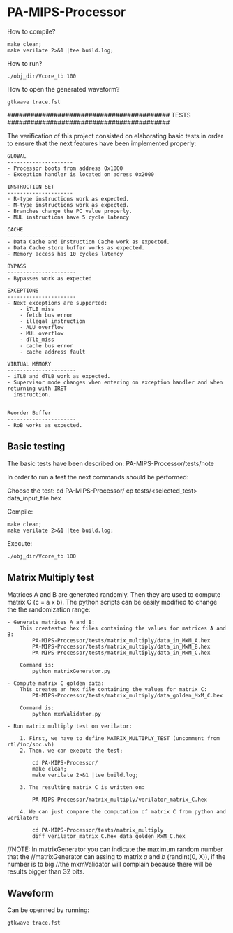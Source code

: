 # PA-MIPS-Processor

How to compile?

    make clean; 
    make verilate 2>&1 |tee build.log; 

How to run?

    ./obj_dir/Vcore_tb 100

How to open the generated waveform?
    
    gtkwave trace.fst


##########################################
TESTS
##########################################

The verification of this project consisted on elaborating basic tests in order to ensure 
that the next features have been implemented properly:

    GLOBAL
    ---------------------
    - Processor boots from address 0x1000
    - Exception handler is located on adress 0x2000

    INSTRUCTION SET
    ---------------------
    - R-type instructions work as expected.
    - M-type instructions work as expected.
    - Branches change the PC value properly.
    - MUL instructions have 5 cycle latency

    CACHE
    ----------------------
    - Data Cache and Instruction Cache work as expected.
    - Data Cache store buffer works as expected.
    - Memory access has 10 cycles latency

    BYPASS
    ----------------------
    - Bypasses work as expected

    EXCEPTIONS
    ----------------------
    - Next exceptions are supported:
        - iTLB miss
        - fetch bus error  
        - illegal instruction
        - ALU overflow
        - MUL overflow
        - dTlb_miss        
        - cache bus error  
        - cache address fault

    VIRTUAL MEMORY
    ----------------------
    - iTLB and dTLB work as expected.
    - Supervisor mode changes when entering on exception handler and when returning with IRET
      instruction.


    Reorder Buffer
    ----------------------
    - RoB works as expected.


Basic testing
--------------------
The basic tests have been described on: PA-MIPS-Processor/tests/note

In order to run a test the next commands should be performed:

Choose the test:
    cd PA-MIPS-Processor/
    cp tests/<selected_test> data_input_file.hex


Compile:

    make clean; 
    make verilate 2>&1 |tee build.log; 

Execute:

    ./obj_dir/Vcore_tb 100


Matrix Multiply test
--------------------

Matrices A and B are generated randomly. Then they are used to compute matrix C (c = a x b). The python scripts
can be easily modified to change the the randomization range:

    - Generate matrices A and B:
        This createstwo hex files containing the values for matrices A and B: 
            PA-MIPS-Processor/tests/matrix_multiply/data_in_MxM_A.hex
            PA-MIPS-Processor/tests/matrix_multiply/data_in_MxM_B.hex
            PA-MIPS-Processor/tests/matrix_multiply/data_in_MxM_C.hex

        Command is:
            python matrixGenerator.py

    - Compute matrix C golden data:
        This creates an hex file containing the values for matrix C: 
            PA-MIPS-Processor/tests/matrix_multiply/data_golden_MxM_C.hex
        
        Command is:
            python mxmValidator.py

    - Run matrix multiply test on verilator:

        1. First, we have to define MATRIX_MULTIPLY_TEST (uncomment from rtl/inc/soc.vh)
        2. Then, we can execute the test;

            cd PA-MIPS-Processor/
            make clean; 
            make verilate 2>&1 |tee build.log;

        3. The resulting matrix C is written on:  
              
            PA-MIPS-Processor/matrix_multiply/verilator_matrix_C.hex

        4. We can just compare the computation of matrix C from python and verilator:
            
            cd PA-MIPS-Processor/tests/matrix_multiply
            diff verilator_matrix_C.hex data_golden_MxM_C.hex

//NOTE: In matrixGenerator you can indicate the maximum random number that the
//matrixGenerator can assing to matrix *a* and *b* (randint(0, X)), if the number is to big 
//the mxmValidator will complain because there will be results bigger than 32 bits.


Waveform
--------------------

Can be openned by running:
 
    gtkwave trace.fst


